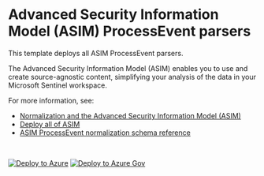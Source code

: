 # Advanced Security Information Model (ASIM) ProcessEvent parsers 

This template deploys all ASIM ProcessEvent parsers.

The Advanced Security Information Model (ASIM) enables you to use and create source-agnostic content, simplifying your analysis of the data in your Microsoft Sentinel workspace.

For more information, see:

- [Normalization and the Advanced Security Information Model (ASIM)](https://aka.ms/AboutASIM)
- [Deploy all of ASIM](https://aka.ms/DeployASIM)
- [ASIM ProcessEvent normalization schema reference](https://aka.ms/ASimProcessEventDoc)

<br>

[![Deploy to Azure](https://aka.ms/deploytoazurebutton)](https://aka.ms/ASimProcessEventARM) [![Deploy to Azure Gov](https://aka.ms/deploytoazuregovbutton)](https://aka.ms/ASimProcessEventARMgov)

<br>
